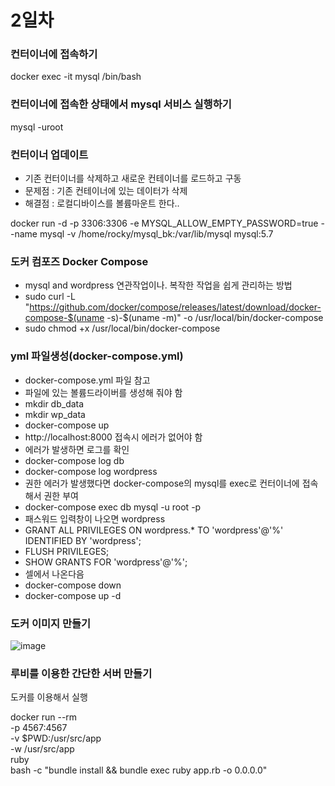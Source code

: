 # 2일차
### 컨터이너에 접속하기
docker exec -it mysql /bin/bash
### 컨터이너에 접속한 상태에서 mysql 서비스 실행하기
mysql -uroot

### 컨터이너 업데이트
 - 기존 컨터이너를 삭제하고 새로운 컨테이너를 로드하고 구동
- 문제점 : 기존 컨테이너에 있는 데이터가 삭제
- 해결점 : 로컬디바이스를 볼륨마운트 한다.. 

docker run -d -p 3306:3306 -e MYSQL_ALLOW_EMPTY_PASSWORD=true --name mysql -v /home/rocky/mysql_bk:/var/lib/mysql mysql:5.7

### 도커 컴포즈  Docker Compose
- mysql and wordpress 연관작업이나. 복작한 작업을 쉽게 관리하는 방법
- sudo curl -L "https://github.com/docker/compose/releases/latest/download/docker-compose-$(uname -s)-$(uname -m)" -o /usr/local/bin/docker-compose
- sudo chmod +x  /usr/local/bin/docker-compose

### yml 파일생성(docker-compose.yml)
- docker-compose.yml 파일 참고
- 파일에 있는 볼륨드라이버를 생성해 줘야 함
- mkdir db_data
- mkdir wp_data
- docker-compose up
- http://localhost:8000  접속시 에러가 없어야 함
- 에러가 발생하면 로그를 확인
- docker-compose log db
- docker-compose log wordpress
- 권한 에러가 발생했다면 docker-compose의 mysql를 exec로 컨터이너에 접속해서 권한 부여
- docker-compose exec db mysql -u root -p
- 패스워드 입력창이 나오면 wordpress
- GRANT ALL PRIVILEGES ON wordpress.* TO 'wordpress'@'%' IDENTIFIED BY 'wordpress';
- FLUSH PRIVILEGES;
- SHOW GRANTS FOR 'wordpress'@'%';
- 셀에서 나온다음
- docker-compose down
- docker-compose up -d

### 도커 이미지 만들기
![image](https://github.com/pia222kr20240629/docker/assets/174164680/459dbae5-b170-4c30-b78a-4c772424731a)



### 루비를 이용한 간단한 서버 만들기
도커를 이용해서 실행

docker run --rm \
-p 4567:4567 \
-v $PWD:/usr/src/app \
-w /usr/src/app \
ruby \
bash -c "bundle install && bundle exec ruby app.rb -o 0.0.0.0"



